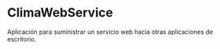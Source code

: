 # ClimaWebService
Aplicación para suministrar un servicio web hacia otras aplicaciones de escritorio.
